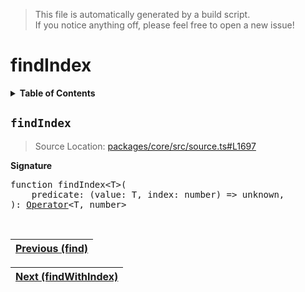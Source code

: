 > This file is automatically generated by a build script.<br>If you notice anything off, please feel free to open a new issue!

# findIndex

<details><summary><b>Table of Contents</b></summary><br>

1. [<code>findIndex</code>](#findIndex)</details>

## <a name="findIndex"></a><code>findIndex</code>

> Source Location: [packages\/core\/src\/source.ts#L1697](..\/..\/packages\/core\/src\/source.ts#L1697)

<b>Signature</b>

<pre>function findIndex&lt;T&gt;(<br>    predicate: (value: T, index: number) =&gt; unknown,<br>): <a href="000-Operator.md#Operator">Operator</a>&lt;T, number&gt;</pre><br>

| [Previous \(find\)](027-find.md#readme) |
| --- |

<div align="right">

| [Next \(findWithIndex\)](029-findWithIndex.md#readme) |
| --- |
</div>
